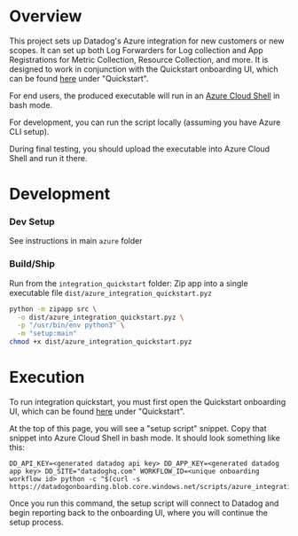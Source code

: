 # Overview
This project sets up Datadog's Azure integration for new customers or new scopes. It can set up both Log Forwarders for Log collection and App Registrations for Metric
Collection, Resource Collection, and more. It is designed to work in conjunction with the Quickstart onboarding UI, which can be found [here](https://app.datadoghq.com/integrations/azure/add?config_azure-new-onboarding=true) under "Quickstart".

For end users, the produced executable will run in an [Azure Cloud Shell](https://learn.microsoft.com/en-us/azure/cloud-shell/get-started/classic?tabs=azurecli) in bash mode. 

For development, you can run the script locally (assuming you have Azure CLI setup). 

During final testing, you should upload the executable into Azure Cloud Shell and run it there.

# Development
### Dev Setup
See instructions in main `azure` folder

### Build/Ship
Run from the `integration_quickstart` folder:
Zip app into a single executable file `dist/azure_integration_quickstart.pyz`

```bash
python -m zipapp src \
  -o dist/azure_integration_quickstart.pyz \
  -p "/usr/bin/env python3" \
  -m "setup:main"
chmod +x dist/azure_integration_quickstart.pyz
```

# Execution
To run integration quickstart, you must first open the Quickstart onboarding UI, which can be found [here](https://app.datadoghq.com/integrations/azure/add?config_azure-new-onboarding=true) under "Quickstart".

At the top of this page, you will see a "setup script" snippet. Copy that snippet into Azure Cloud Shell in bash mode. It should look something like this:
```
DD_API_KEY=<generated datadog api key> DD_APP_KEY=<generated datadog app key> DD_SITE="datadoghq.com" WORKFLOW_ID=<unique onboarding workflow id> python -c "$(curl -s https://datadogonboarding.blob.core.windows.net/scripts/azure_integration_quickstart.pyz)" 
```

Once you run this command, the setup script will connect to Datadog and begin reporting back to the onboarding UI, where you will continue the setup process.